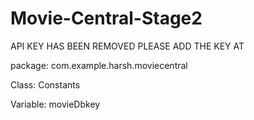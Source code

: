 # Movie-Central-Stage2
API KEY HAS BEEN REMOVED PLEASE ADD THE KEY AT

package: com.example.harsh.moviecentral

Class: Constants

Variable: movieDbkey
